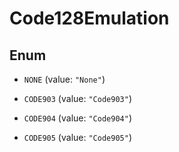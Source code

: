 
# Code128Emulation

## Enum


* `NONE` (value: `"None"`)

* `CODE903` (value: `"Code903"`)

* `CODE904` (value: `"Code904"`)

* `CODE905` (value: `"Code905"`)



